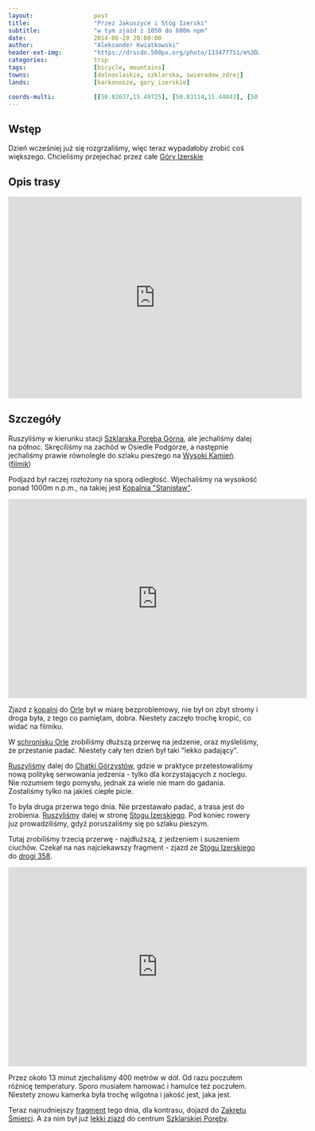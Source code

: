 ```yaml
---
layout:                 post
title:                  "Przez Jakuszyce i Stóg Izerski"
subtitle:               "w tym zjazd z 1050 do 600m npm"
date:                   2014-06-20 20:00:00
author:                 "Aleksander Kwiatkowski"
header-ext-img:         "https://drscdn.500px.org/photo/133477751/m%3D2048/b047bb4a0114af939e6cad9b443e3faa"
categories:             trip
tags:                   [bicycle, mountains]
towns:                  [dolnoslaskie, szklarska, swieradow_zdroj]
lands:                  [karkonosze, gory_izerskie]

coords-multi:           [[50.82637,15.49725], [50.83114,15.44043], [50.82030,15.43965], [50.80294,15.41107], [50.80501,15.39502], [50.81493,15.38292], [50.87151,15.35262], [50.87763,15.34215], [50.88852,15.29263], [50.89231,15.30919], [50.89583,15.30164], [50.89783,15.30962], [50.89637,15.32249], [50.89063,15.32430], [50.89447,15.33597], [50.89133,15.37348], [50.86528,15.44751], [50.84903,15.53626], [50.83911,15.51866], [50.83179,15.52029]]
---
```


[wiki-izerskie]:          https://pl.wikipedia.org/wiki/G%C3%B3ry_Izerskie
[wiki-szklarska-gorna]:   https://pl.wikipedia.org/wiki/Szklarska_Por%C4%99ba_G%C3%B3rna
[wiki-szklarska]:         https://pl.wikipedia.org/wiki/Szklarska_Por%C4%99ba
[wiki-kopalnia]:          https://pl.wikipedia.org/wiki/Kopalnia_Kwarcu_%22Stanis%C5%82aw%22
[wiki-stog-izerski]:      https://pl.wikipedia.org/wiki/St%C3%B3g_(G%C3%B3ry_Izerskie)
[wiki-358]:               https://pl.wikipedia.org/wiki/Droga_wojew%C3%B3dzka_nr_358
[wiki-zakret]:            https://pl.wikipedia.org/wiki/Zakr%C4%99t_%C5%9Amierci
[wiki-wysoki-kamien]:     https://pl.wikipedia.org/wiki/Wysoki_Kamie%C5%84
[wiki-orle]:              https://pl.wikipedia.org/wiki/Schronisko_Turystyczne_%E2%80%9EOrle%E2%80%9D
[wiki-chatka-gorzystow]:  https://pl.wikipedia.org/wiki/Chatka_G%C3%B3rzyst%C3%B3w

[vimeo-1]:                https://vimeo.com/101672511
[vimeo-2]:                https://vimeo.com/101720539
[vimeo-3]:                https://vimeo.com/101818687
[vimeo-4]:                https://vimeo.com/102477058
[vimeo-5]:                https://vimeo.com/102571591
[vimeo-6]:                https://vimeo.com/102706458
[vimeo-7]:                https://vimeo.com/102709174


Wstęp
-----

Dzień wcześniej już się rozgrzaliśmy, więc teraz wypadałoby zrobić coś większego.
Chcieliśmy przejechać przez całe [Góry Izerskie][wiki-izerskie]

Opis trasy
----------

<iframe height='405' width='590' frameborder='0' allowtransparency='true' scrolling='no' src='https://www.strava.com/activities/156739466/embed/b35780a02314979b2f4300f541374e7ec5cd8adc'></iframe>

Szczegóły
---------

Ruszyliśmy w kierunku stacji [Szklarska Poręba Górna][wiki-szklarska-gorna], ale
jechaliśmy dalej na północ. Skręciliśmy na zachód w Osiedle Podgórze, a następnie
jechaliśmy prawie równolegle do szlaku pieszego na
[Wysoki Kamień][wiki-wysoki-kamien]. ([filmik][vimeo-1])

Podjazd był raczej rozłożony na sporą odległość. Wjechaliśmy na wysokość ponad 1000m n.p.m.,
na takiej jest [Kopalnia "Stanisław"][wiki-kopalnia].

<div class="vimeo"><iframe src='http://player.vimeo.com/video/101720539' width="600" height="400" frameborder="0" webkitAllowFullScreen mozallowfullscreen allowFullScreen> </iframe></div>

Zjazd z [kopalni][wiki-kopalnia] do [Orle][wiki-orle] był w miarę bezproblemowy,
nie był on zbyt stromy i droga była, z tego co pamiętam, dobra. Niestety
zaczęło trochę kropić, co widać na filmiku.

W [schronisku Orle][wiki-orle] zrobiliśmy dłuższą przerwę na jedzenie, oraz
myśleliśmy, że przestanie padać. Niestety cały ten dzień był taki "lekko padający".

[Ruszyliśmy][vimeo-3] dalej do [Chatki Górzystów][wiki-chatka-gorzystow], gdzie w praktyce
przetestowaliśmy nową politykę serwowania jedzenia - tylko dla korzystających z
noclegu. Nie rozumiem tego pomysłu, jednak za wiele nie mam do gadania.
Zostaliśmy tylko na jakieś ciepłe picie.

To była druga przerwa tego dnia.
Nie przestawało padać, a trasa jest do zrobienia. [Ruszyliśmy][vimeo-4] dalej w stronę
[Stogu Izerskiego][wiki-stog-izerski]. Pod koniec rowery juz prowadziliśmy, gdyż
poruszaliśmy się po szlaku pieszym.

Tutaj zrobiliśmy trzecią przerwę - najdłuższą, z jedzeniem i suszeniem ciuchów.
Czekał na nas najciekawszy fragment - zjazd ze [Stogu Izerskiego][wiki-stog-izerski]
do [drogi 358][wiki-358].

<div class="vimeo"><iframe src='http://player.vimeo.com/video/102571591' width="600" height="400" frameborder="0" webkitAllowFullScreen mozallowfullscreen allowFullScreen> </iframe></div>

Przez około 13 minut zjechaliśmy 400 metrów w dół. Od razu poczułem różnicę
temperatury. Sporo musiałem hamować i hamulce też poczułem. Niestety znowu kamerka
była trochę wilgotna i jakość jest, jaka jest.

Teraz najnudniejszy [fragment][vimeo-6] tego dnia, dla kontrasu, dojazd do
[Zakrętu Śmierci][wiki-zakret]. A za nim był już [lekki zjazd][vimeo-7]
do centrum [Szklarskiej Poręby][wiki-szklarska].

